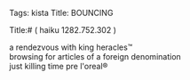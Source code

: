 Tags: kista
Title: BOUNCING
  
Title:# ( haiku 1282.752.302 )  
  
a rendezvous with king heracles™  
browsing for articles of a foreign denomination  
just killing time pre l'oreal®  
